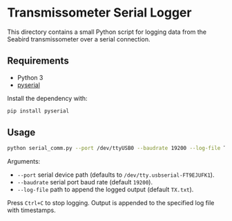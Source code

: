 # Transmissometer Serial Logger

This directory contains a small Python script for logging data from the
Seabird transmissometer over a serial connection.

## Requirements

- Python 3
- [pyserial](https://pyserial.readthedocs.io/)

Install the dependency with:

```bash
pip install pyserial
```

## Usage

```bash
python serial_comm.py --port /dev/ttyUSB0 --baudrate 19200 --log-file TX.txt
```

Arguments:

- `--port` serial device path (defaults to `/dev/tty.usbserial-FT9EJUFK1`).
- `--baudrate` serial port baud rate (default `19200`).
- `--log-file` path to append the logged output (default `TX.txt`).

Press `Ctrl+C` to stop logging. Output is appended to the specified log file
with timestamps.


